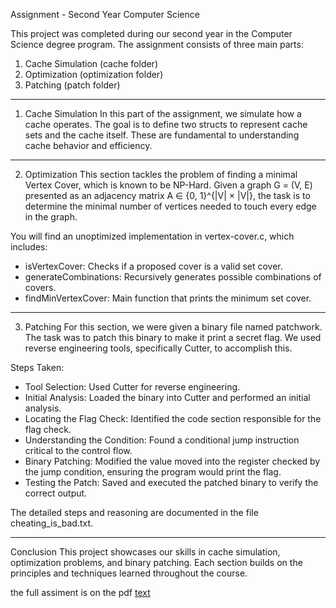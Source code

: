 Assignment - Second Year Computer Science

This project was completed during our second year in the Computer Science degree program. The assignment consists of three main parts:

1. Cache Simulation (cache folder)
2. Optimization (optimization folder)
3. Patching (patch folder)

-------------------
1. Cache Simulation
In this part of the assignment, we simulate how a cache operates. The goal is to define two structs to represent cache sets and the cache itself. These are fundamental to understanding cache behavior and efficiency.


---------------
2. Optimization
This section tackles the problem of finding a minimal Vertex Cover, which is known to be NP-Hard. Given a graph G = (V, E) presented as an adjacency matrix A ∈ {0, 1}^{|V| × |V|}, the task is to determine the minimal number of vertices needed to touch every edge in the graph.

You will find an unoptimized implementation in vertex-cover.c, which includes:
- isVertexCover: Checks if a proposed cover is a valid set cover.
- generateCombinations: Recursively generates possible combinations of covers.
- findMinVertexCover: Main function that prints the minimum set cover.


-----------
3. Patching
For this section, we were given a binary file named patchwork. The task was to patch this binary to make it print a secret flag. We used reverse engineering tools, specifically Cutter, to accomplish this.

Steps Taken:
- Tool Selection: Used Cutter for reverse engineering.
- Initial Analysis: Loaded the binary into Cutter and performed an initial analysis.
- Locating the Flag Check: Identified the code section responsible for the flag check.
- Understanding the Condition: Found a conditional jump instruction critical to the control flow.
- Binary Patching: Modified the value moved into the register checked by the jump condition, ensuring the program would print the flag.
- Testing the Patch: Saved and executed the patched binary to verify the correct output.

The detailed steps and reasoning are documented in the file cheating_is_bad.txt.


----------
Conclusion
This project showcases our skills in cache simulation, optimization problems, and binary patching. Each section builds on the principles and techniques learned throughout the course.

the full assiment is on the pdf 
    [text](homework3.pdf)

